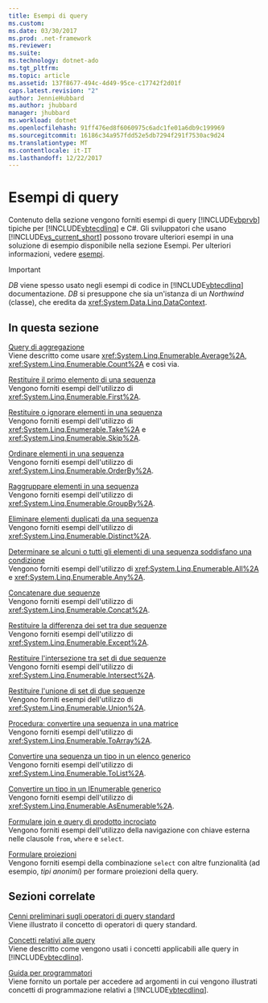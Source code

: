 ```yaml
---
title: Esempi di query
ms.custom: 
ms.date: 03/30/2017
ms.prod: .net-framework
ms.reviewer: 
ms.suite: 
ms.technology: dotnet-ado
ms.tgt_pltfrm: 
ms.topic: article
ms.assetid: 137f8677-494c-4d49-95ce-c17742f2d01f
caps.latest.revision: "2"
author: JennieHubbard
ms.author: jhubbard
manager: jhubbard
ms.workload: dotnet
ms.openlocfilehash: 91ff476ed8f6060975c6adc1fe01a6db9c199969
ms.sourcegitcommit: 16186c34a957fdd52e5db7294f291f7530ac9d24
ms.translationtype: MT
ms.contentlocale: it-IT
ms.lasthandoff: 12/22/2017
---
```

# <a name="query-examples"></a>Esempi di query
Contenuto della sezione vengono forniti esempi di query [!INCLUDE[vbprvb](../../../../../../includes/vbprvb-md.md)] tipiche per [!INCLUDE[vbtecdlinq](../../../../../../includes/vbtecdlinq-md.md)] e C#. Gli sviluppatori che usano [!INCLUDE[vs_current_short](../../../../../../includes/vs-current-short-md.md)] possono trovare ulteriori esempi in una soluzione di esempio disponibile nella sezione Esempi. Per ulteriori informazioni, vedere [esempi](../../../../../../docs/framework/data/adonet/sql/linq/samples.md).  
  
> [!IMPORTANT]
>  *DB* viene spesso usato negli esempi di codice in [!INCLUDE[vbtecdlinq](../../../../../../includes/vbtecdlinq-md.md)] documentazione. *DB* si presuppone che sia un'istanza di un *Northwind* (classe), che eredita da <xref:System.Data.Linq.DataContext>.  
  
## <a name="in-this-section"></a>In questa sezione  
 [Query di aggregazione](../../../../../../docs/framework/data/adonet/sql/linq/aggregate-queries.md)  
 Viene descritto come usare <xref:System.Linq.Enumerable.Average%2A>, <xref:System.Linq.Enumerable.Count%2A> e così via.  
  
 [Restituire il primo elemento di una sequenza](../../../../../../docs/framework/data/adonet/sql/linq/return-the-first-element-in-a-sequence.md)  
 Vengono forniti esempi dell'utilizzo di <xref:System.Linq.Enumerable.First%2A>.  
  
 [Restituire o ignorare elementi in una sequenza](../../../../../../docs/framework/data/adonet/sql/linq/return-or-skip-elements-in-a-sequence.md)  
 Vengono forniti esempi dell'utilizzo di <xref:System.Linq.Enumerable.Take%2A> e <xref:System.Linq.Enumerable.Skip%2A>.  
  
 [Ordinare elementi in una sequenza](../../../../../../docs/framework/data/adonet/sql/linq/sort-elements-in-a-sequence.md)  
 Vengono forniti esempi dell'utilizzo di <xref:System.Linq.Enumerable.OrderBy%2A>.  
  
 [Raggruppare elementi in una sequenza](../../../../../../docs/framework/data/adonet/sql/linq/group-elements-in-a-sequence.md)  
 Vengono forniti esempi dell'utilizzo di <xref:System.Linq.Enumerable.GroupBy%2A>.  
  
 [Eliminare elementi duplicati da una sequenza](../../../../../../docs/framework/data/adonet/sql/linq/eliminate-duplicate-elements-from-a-sequence.md)  
 Vengono forniti esempi dell'utilizzo di <xref:System.Linq.Enumerable.Distinct%2A>.  
  
 [Determinare se alcuni o tutti gli elementi di una sequenza soddisfano una condizione](../../../../../../docs/framework/data/adonet/sql/linq/determine-if-any-or-all-elements-in-a-sequence-satisfy-a-condition.md)  
 Vengono forniti esempi dell'utilizzo di <xref:System.Linq.Enumerable.All%2A> e <xref:System.Linq.Enumerable.Any%2A>.  
  
 [Concatenare due sequenze](../../../../../../docs/framework/data/adonet/sql/linq/concatenate-two-sequences.md)  
 Vengono forniti esempi dell'utilizzo di <xref:System.Linq.Enumerable.Concat%2A>.  
  
 [Restituire la differenza dei set tra due sequenze](../../../../../../docs/framework/data/adonet/sql/linq/return-the-set-difference-between-two-sequences.md)  
 Vengono forniti esempi dell'utilizzo di <xref:System.Linq.Enumerable.Except%2A>.  
  
 [Restituire l'intersezione tra set di due sequenze](../../../../../../docs/framework/data/adonet/sql/linq/return-the-set-intersection-of-two-sequences.md)  
 Vengono forniti esempi dell'utilizzo di <xref:System.Linq.Enumerable.Intersect%2A>.  
  
 [Restituire l'unione di set di due sequenze](../../../../../../docs/framework/data/adonet/sql/linq/return-the-set-union-of-two-sequences.md)  
 Vengono forniti esempi dell'utilizzo di <xref:System.Linq.Enumerable.Union%2A>.  
  
 [Procedura: convertire una sequenza in una matrice](../../../../../../docs/framework/data/adonet/sql/linq/convert-a-sequence-to-an-array.md)  
 Vengono forniti esempi dell'utilizzo di <xref:System.Linq.Enumerable.ToArray%2A>.  
  
 [Convertire una sequenza un tipo in un elenco generico](../../../../../../docs/framework/data/adonet/sql/linq/convert-a-sequence-to-a-generic-list.md)  
 Vengono forniti esempi dell'utilizzo di <xref:System.Linq.Enumerable.ToList%2A>.  
  
 [Convertire un tipo in un IEnumerable generico](../../../../../../docs/framework/data/adonet/sql/linq/convert-a-type-to-a-generic-ienumerable.md)  
 Vengono forniti esempi dell'utilizzo di <xref:System.Linq.Enumerable.AsEnumerable%2A>.  
  
 [Formulare join e query di prodotto incrociato](../../../../../../docs/framework/data/adonet/sql/linq/formulate-joins-and-cross-product-queries.md)  
 Vengono forniti esempi dell'utilizzo della navigazione con chiave esterna nelle clausole `from`, `where` e `select`.  
  
 [Formulare proiezioni](../../../../../../docs/framework/data/adonet/sql/linq/formulate-projections.md)  
 Vengono forniti esempi della combinazione `select` con altre funzionalità (ad esempio, *tipi anonimi*) per formare proiezioni della query.  
  
## <a name="related-sections"></a>Sezioni correlate  
 [Cenni preliminari sugli operatori di query standard](http://msdn.microsoft.com/library/24cda21e-8af8-4632-b519-c404a839b9b2)  
 Viene illustrato il concetto di operatori di query standard.  
  
 [Concetti relativi alle query](../../../../../../docs/framework/data/adonet/sql/linq/query-concepts.md)  
 Viene descritto come vengono usati i concetti applicabili alle query in [!INCLUDE[vbtecdlinq](../../../../../../includes/vbtecdlinq-md.md)].  
  
 [Guida per programmatori](../../../../../../docs/framework/data/adonet/sql/linq/programming-guide.md)  
 Viene fornito un portale per accedere ad argomenti in cui vengono illustrati concetti di programmazione relativi a [!INCLUDE[vbtecdlinq](../../../../../../includes/vbtecdlinq-md.md)].
